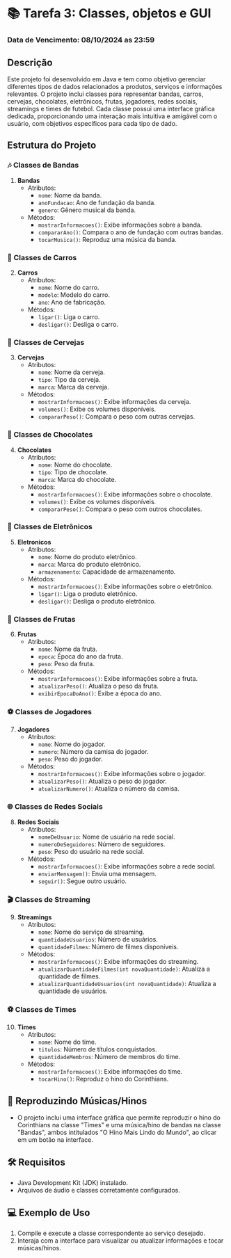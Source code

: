# 📚 Tarefa 3: Classes, objetos e GUI

### Data de Vencimento: 08/10/2024 as 23:59

## Descrição
Este projeto foi desenvolvido em Java e tem como objetivo gerenciar diferentes tipos de dados relacionados a produtos, serviços e informações relevantes. O projeto inclui classes para representar bandas, carros, cervejas, chocolates, eletrônicos, frutas, jogadores, redes sociais, streamings e times de futebol. Cada classe possui uma interface gráfica dedicada, proporcionando uma interação mais intuitiva e amigável com o usuário, com objetivos específicos para cada tipo de dado.


## Estrutura do Projeto

### 🎶 Classes de Bandas
1. **Bandas**
   - Atributos:
     - `nome`: Nome da banda.
     - `anoFundacao`: Ano de fundação da banda.
     - `genero`: Gênero musical da banda.
   - Métodos:
     - `mostrarInformacoes()`: Exibe informações sobre a banda.
     - `compararAno()`: Compara o ano de fundação com outras bandas.
     - `tocarMusica()`: Reproduz uma música da banda.

### 🚗 Classes de Carros
2. **Carros**
   - Atributos:
     - `nome`: Nome do carro.
     - `modelo`: Modelo do carro.
     - `ano`: Ano de fabricação.
   - Métodos:
     - `ligar()`: Liga o carro.
     - `desligar()`: Desliga o carro.

### 🍺 Classes de Cervejas
3. **Cervejas**
   - Atributos:
     - `nome`: Nome da cerveja.
     - `tipo`: Tipo da cerveja.
     - `marca`: Marca da cerveja.
   - Métodos:
     - `mostrarInformacoes()`: Exibe informações da cerveja.
     - `volumes()`: Exibe os volumes disponíveis.
     - `compararPeso()`: Compara o peso com outras cervejas.

### 🍫 Classes de Chocolates
4. **Chocolates**
   - Atributos:
     - `nome`: Nome do chocolate.
     - `tipo`: Tipo de chocolate.
     - `marca`: Marca do chocolate.
   - Métodos:
     - `mostrarInformacoes()`: Exibe informações sobre o chocolate.
     - `volumes()`: Exibe os volumes disponíveis.
     - `compararPeso()`: Compara o peso com outros chocolates.

### 📱 Classes de Eletrônicos
5. **Eletronicos**
   - Atributos:
     - `nome`: Nome do produto eletrônico.
     - `marca`: Marca do produto eletrônico.
     - `armazenamento`: Capacidade de armazenamento.
   - Métodos:
     - `mostrarInformacoes()`: Exibe informações sobre o eletrônico.
     - `ligar()`: Liga o produto eletrônico.
     - `desligar()`: Desliga o produto eletrônico.

### 🍉 Classes de Frutas
6. **Frutas**
   - Atributos:
     - `nome`: Nome da fruta.
     - `epoca`: Época do ano da fruta.
     - `peso`: Peso da fruta.
   - Métodos:
     - `mostrarInformacoes()`: Exibe informações sobre a fruta.
     - `atualizarPeso()`: Atualiza o peso da fruta.
     - `exibirEpocaDoAno()`: Exibe a época do ano.

### ⚽ Classes de Jogadores
7. **Jogadores**
   - Atributos:
     - `nome`: Nome do jogador.
     - `numero`: Número da camisa do jogador.
     - `peso`: Peso do jogador.
   - Métodos:
     - `mostrarInformacoes()`: Exibe informações sobre o jogador.
     - `atualizarPeso()`: Atualiza o peso do jogador.
     - `atualizarNumero()`: Atualiza o número da camisa.

### 🌐 Classes de Redes Sociais
8. **Redes Sociais**
   - Atributos:
     - `nomeDeUsuario`: Nome de usuário na rede social.
     - `numeroDeSeguidores`: Número de seguidores.
     - `peso`: Peso do usuário na rede social.
   - Métodos:
     - `mostrarInformacoes()`: Exibe informações sobre a rede social.
     - `enviarMensagem()`: Envia uma mensagem.
     - `seguir()`: Segue outro usuário.

### 🎬 Classes de Streaming
9. **Streamings**
   - Atributos:
     - `nome`: Nome do serviço de streaming.
     - `quantidadeUsuarios`: Número de usuários.
     - `quantidadeFilmes`: Número de filmes disponíveis.
   - Métodos:
     - `mostrarInformacoes()`: Exibe informações do streaming.
     - `atualizarQuantidadeFilmes(int novaQuantidade)`: Atualiza a quantidade de filmes.
     - `atualizarQuantidadeUsuarios(int novaQuantidade)`: Atualiza a quantidade de usuários.

### ⚽ Classes de Times
10. **Times**
    - Atributos:
      - `nome`: Nome do time.
      - `titulos`: Número de títulos conquistados.
      - `quantidadeMembros`: Número de membros do time.
    - Métodos:
      - `mostrarInformacoes()`: Exibe informações do time.
      - `tocarHino()`: Reproduz o hino do Corinthians.

## 🎵 Reproduzindo Músicas/Hinos
- O projeto inclui uma interface gráfica que permite reproduzir o hino do Corinthians na classe "Times" e uma música/hino de bandas na classe "Bandas", ambos intitulados "O Hino Mais Lindo do Mundo", ao clicar em um botão na interface.

## 🛠️ Requisitos
- Java Development Kit (JDK) instalado.
- Arquivos de áudio e classes corretamente configurados.

## 💻 Exemplo de Uso
1. Compile e execute a classe correspondente ao serviço desejado.
2. Interaja com a interface para visualizar ou atualizar informações e tocar músicas/hinos.
